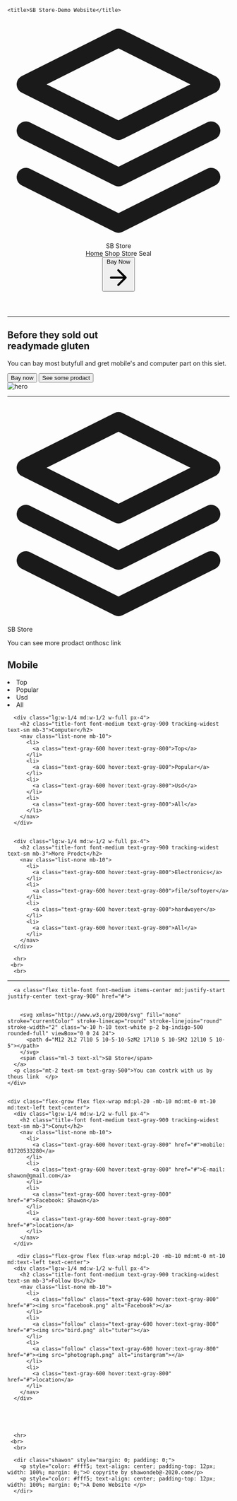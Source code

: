 

<html lang="en">
<head>
	<meta charset="UTF-8">
	<link href="https://unpkg.com/tailwindcss@^1.0/dist/tailwind.min.css" rel="stylesheet">
	<style type="text/css">
		.shawon{
			position: relative;
   			left: 0;
   			bottom: 0;
   			width: 100%;
   			height: 100px;
   			background-color: #313131;
   			color: white;
   			text-align: center;
		}
    .follow img{
      width: 50px;
      height: auto;
      display: inline;
      padding: 5px;
    }
	</style>

	<title>SB Store-Demo Website</title>
</head>
<body>
	<!-- ======================Heder=========================================: -->
<header class="text-gray-700 body-font">
  <div class="container mx-auto flex flex-wrap p-5 flex-col md:flex-row items-center">
    <a class="flex title-font font-medium items-center text-gray-900 mb-4 md:mb-0">
      <svg xmlns="http://www.w3.org/2000/svg" fill="none" stroke="currentColor" stroke-linecap="round" stroke-linejoin="round" stroke-width="2" class="w-10 h-10 text-white p-2 bg-indigo-500 rounded-full" viewBox="0 0 24 24">
        <path d="M12 2L2 7l10 5 10-5-10-5zM2 17l10 5 10-5M2 12l10 5 10-5"></path>
      </svg>
      <span class="ml-3 text-xl">SB Store</span>
    </a>
    <nav class="md:mr-auto md:ml-4 md:py-1 md:pl-4 md:border-l md:border-gray-400	flex flex-wrap items-center text-base justify-center">
      <a class="mr-5 hover:text-gray-900" href="#">Home</a>
      <a class="mr-5 hover:text-gray-900">Shop</a>
      <a class="mr-5 hover:text-gray-900">Store</a>
      <a class="mr-5 hover:text-gray-900">Seal</a>
    </nav>
    <button class="inline-flex items-center bg-gray-200 border-0 py-1 px-3 focus:outline-none hover:bg-gray-300 rounded text-base mt-4 md:mt-0">Bay  Now
      <svg fill="none" stroke="currentColor" stroke-linecap="round" stroke-linejoin="round" stroke-width="2" class="w-4 h-4 ml-1" viewBox="0 0 24 24">
        <path d="M5 12h14M12 5l7 7-7 7"></path>
      </svg>
    </button>
  </div>
</header>
<hr>
<!-- ============================1st step======================================= -->
<section class="text-gray-700 body-font">
  <div class="container mx-auto flex px-5 py-24 md:flex-row flex-col items-center">
    <div class="lg:flex-grow md:w-1/2 lg:pr-24 md:pr-16 flex flex-col md:items-start md:text-left mb-16 md:mb-0 items-center text-center">
      <h1 class="title-font sm:text-4xl text-3xl mb-4 font-medium text-gray-900">Before they sold out
        <br class="hidden lg:inline-block">readymade gluten
      </h1>
      <p class="mb-8 leading-relaxed">You can bay most butyfull and gret mobile's and computer part on this siet. </p>
      <div class="flex justify-center">
        <button class="inline-flex text-white bg-indigo-500 border-0 py-2 px-6 focus:outline-none hover:bg-indigo-600 rounded text-lg">Bay now</button>
        <button class="ml-4 inline-flex text-gray-700 bg-gray-200 border-0 py-2 px-6 focus:outline-none hover:bg-gray-300 rounded text-lg">See some prodact</button>
      </div>
    </div>
    <div class="lg:max-w-lg lg:w-full md:w-1/2 w-5/6">
      <img class="object-cover object-center rounded" alt="hero" src="https://source.unsplash.com/720x600/?mobile, computer">
    </div>
  </div>
</section><hr> 

<!-- ===============================Futer link================================================ -->
<footer class="text-gray-700 body-font">
  <div class="container px-5 py-24 mx-auto flex md:items-center lg:items-start md:flex-row md:flex-no-wrap flex-wrap flex-col">
    <div class="w-64 flex-shrink-0 md:mx-0 mx-auto text-center md:text-left">
      <a class="flex title-font font-medium items-center md:justify-start justify-center text-gray-900">
        <svg xmlns="http://www.w3.org/2000/svg" fill="none" stroke="currentColor" stroke-linecap="round" stroke-linejoin="round" stroke-width="2" class="w-10 h-10 text-white p-2 bg-indigo-500 rounded-full" viewBox="0 0 24 24">
          <path d="M12 2L2 7l10 5 10-5-10-5zM2 17l10 5 10-5M2 12l10 5 10-5"></path>
        </svg>
        <span class="ml-3 text-xl">SB Store</span>
      </a>
      <p class="mt-2 text-sm text-gray-500">You can see more prodact onthosc link </p>
    </div>
    <div class="flex-grow flex flex-wrap md:pl-20 -mb-10 md:mt-0 mt-10 md:text-left text-center">
      <div class="lg:w-1/4 md:w-1/2 w-full px-4">
        <h2 class="title-font font-medium text-gray-900 tracking-widest text-sm mb-3">Mobile</h2>
        <nav class="list-none mb-10">
          <li>
            <a class="text-gray-600 hover:text-gray-800">Top</a>
          </li>
          <li>
            <a class="text-gray-600 hover:text-gray-800">Popular</a>
          </li>
          <li>
            <a class="text-gray-600 hover:text-gray-800">Usd</a>
          </li>
          <li>
            <a class="text-gray-600 hover:text-gray-800">All</a>
          </li>
        </nav>
      </div>


      <div class="lg:w-1/4 md:w-1/2 w-full px-4">
        <h2 class="title-font font-medium text-gray-900 tracking-widest text-sm mb-3">Computer</h2>
        <nav class="list-none mb-10">
          <li>
            <a class="text-gray-600 hover:text-gray-800">Top</a>
          </li>
          <li>
            <a class="text-gray-600 hover:text-gray-800">Popular</a>
          </li>
          <li>
            <a class="text-gray-600 hover:text-gray-800">Usd</a>
          </li>
          <li>
            <a class="text-gray-600 hover:text-gray-800">All</a>
          </li>
        </nav>
      </div>


      <div class="lg:w-1/4 md:w-1/2 w-full px-4">
        <h2 class="title-font font-medium text-gray-900 tracking-widest text-sm mb-3">More Prodct</h2>
        <nav class="list-none mb-10">
          <li>
            <a class="text-gray-600 hover:text-gray-800">Electronics</a>
          </li>
          <li>
            <a class="text-gray-600 hover:text-gray-800">file/softoyer</a>
          </li>
          <li>
            <a class="text-gray-600 hover:text-gray-800">hardwoyer</a>
          </li>
          <li>
            <a class="text-gray-600 hover:text-gray-800">All</a>
          </li>
        </nav>
      </div>

      <hr>
     <br>
      <br>

 
</footer>
<hr>
<!-- ===========================================================counict================================= -->
<footer class="text-gray-700 body-font">
  <div class="container px-5 py-24 mx-auto flex md:items-center lg:items-start md:flex-row md:flex-no-wrap flex-wrap flex-col">
    <div class="w-64 flex-shrink-0 md:mx-0 mx-auto text-center md:text-left">
      

      <a class="flex title-font font-medium items-center md:justify-start justify-center text-gray-900" href="#">


        <svg xmlns="http://www.w3.org/2000/svg" fill="none" stroke="currentColor" stroke-linecap="round" stroke-linejoin="round" stroke-width="2" class="w-10 h-10 text-white p-2 bg-indigo-500 rounded-full" viewBox="0 0 24 24">
          <path d="M12 2L2 7l10 5 10-5-10-5zM2 17l10 5 10-5M2 12l10 5 10-5"></path>
        </svg>
        <span class="ml-3 text-xl">SB Store</span>
      </a>
      <p class="mt-2 text-sm text-gray-500">You can contrk with us by thous link  </p>
    </div>


    <div class="flex-grow flex flex-wrap md:pl-20 -mb-10 md:mt-0 mt-10 md:text-left text-center">
      <div class="lg:w-1/4 md:w-1/2 w-full px-4">
        <h2 class="title-font font-medium text-gray-900 tracking-widest text-sm mb-3">Conut</h2>
        <nav class="list-none mb-10">
          <li>
            <a class="text-gray-600 hover:text-gray-800" href="#">mobile: 01720533280</a>
          </li>
          <li>
            <a class="text-gray-600 hover:text-gray-800" href="#">E-mail: shawon@gmail.com</a>
          </li>
          <li>
            <a class="text-gray-600 hover:text-gray-800" href="#">Facebook: Shawon</a>
          </li>
          <li>
            <a class="text-gray-600 hover:text-gray-800" href="#">location</a>
          </li>
        </nav>
      </div>

       <div class="flex-grow flex flex-wrap md:pl-20 -mb-10 md:mt-0 mt-10 md:text-left text-center">
      <div class="lg:w-1/4 md:w-1/2 w-full px-4">
        <h2 class="title-font font-medium text-gray-900 tracking-widest text-sm mb-3">Follow Us</h2>
        <nav class="list-none mb-10">
          <li>
            <a class="follow" class="text-gray-600 hover:text-gray-800" href="#"><img src="facebook.png" alt="Facebook"></a>
          </li>
          <li>
            <a class="follow" class="text-gray-600 hover:text-gray-800" href="#"><img src="bird.png" alt="tuter"></a>
          </li>
          <li>
            <a class="follow" class="text-gray-600 hover:text-gray-800" href="#"><img src="photograph.png" alt="instargram"></a>
          </li>
          <li>
            <a class="text-gray-600 hover:text-gray-800" href="#">location</a>
          </li>
        </nav>
      </div>
     



      
      <hr>
     <br>
      <br>
      
 

<!-- =================================futer============================================================= -->
      <dir class="shawon" style="margin: 0; padding: 0;">
      	<p style="color: #fff5; text-align: center; padding-top: 12px; width: 100%; margin: 0;">© copyrite by shawondeb@-2020.com</p>
      	<p style="color: #fff5; text-align: center; padding-top: 12px; width: 100%; margin: 0;">A Demo Website </p>
      </dir>
     


